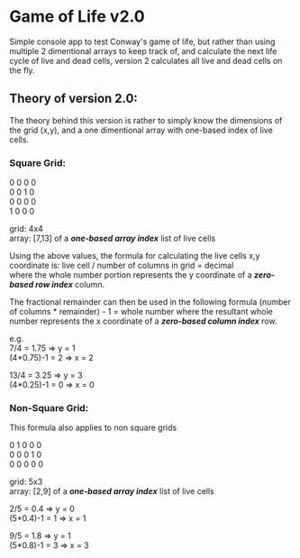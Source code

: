 # Game of Life v2.0
Simple console app to test Conway's game of life, but rather than using multiple 2 dimentional arrays to keep track of, and calculate the next life cycle of live and dead cells, version 2 calculates all live and dead cells on the fly.

## Theory of version 2.0:
The theory behind this version is rather to simply know the dimensions of the grid (x,y), and a one dimentional array with one-based index of live cells.

### Square Grid:
0 0 0 0  
0 0 1 0  
0 0 0 0  
1 0 0 0  

grid: 4x4  
array: [7,13] of a _**one-based array index**_ list of live cells

Using the above values, the formula for calculating the live cells x,y coordinate is:
live cell / number of columns in grid = decimal  
where the whole number portion represents the y coordinate of a _**zero-based row index**_ column.

The fractional remainder can then be used in the following formula
(number of columns * remainder) - 1 = whole number
where the resultant whole number represents the x coordinate of a _**zero-based column index**_ row.

e.g.  
7/4 = 1.75 => y = 1  
(4*0.75)-1 = 2 => x = 2

13/4 = 3.25 => y = 3  
(4*0.25)-1 = 0 => x = 0

### Non-Square Grid:
This formula also applies to non square grids

0 1 0 0 0  
0 0 0 1 0  
0 0 0 0 0  

grid: 5x3  
array: [2,9] of a _**one-based array index**_ list of live cells

2/5 = 0.4 => y = 0  
(5*0.4)-1 = 1 => x = 1

9/5 = 1.8 => y = 1  
(5*0.8)-1 = 3 => x = 3
